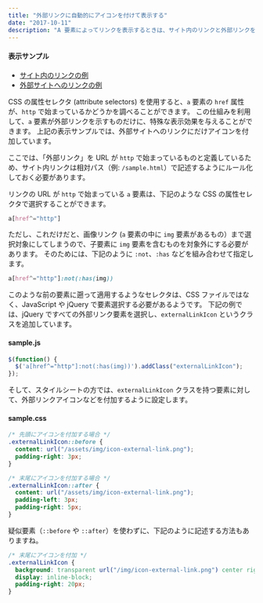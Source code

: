 ```yaml
---
title: "外部リンクに自動的にアイコンを付けて表示する"
date: "2017-10-11"
description: "A 要素によってリンクを表示するときは、サイト内のリンクと外部リンクを区別できるように表示すると親切です。"
---
```


#### 表示サンプル

* [サイト内のリンクの例](./)
* [外部サイトへのリンクの例](http://example.com/)


CSS の属性セレクタ (attribute selectors) を使用すると、`a` 要素の `href` 属性が、`http` で始まっているかどうかを調べることができます。
この仕組みを利用して、`a` 要素が外部リンクを示すものだけに、特殊な表示効果を与えることができます。
上記の表示サンプルでは、外部サイトへのリンクにだけアイコンを付加しています。

<div class="note">
ここでは、「外部リンク」を URL が <code>http</code> で始まっているものと定義しているため、サイト内リンクは相対パス（例: <code>/sample.html</code>）で記述するようにルール化しておく必要があります。
</div>

リンクの URL が `http` で始まっている `a` 要素は、下記のような CSS の属性セレクタで選択することができます。

~~~ css
a[href^="http"]
~~~

ただし、これだけだと、画像リンク (`a` 要素の中に `img` 要素があるもの）まで選択対象にしてしまうので、子要素に `img` 要素を含むものを対象外にする必要があります。
そのためには、下記のように `:not`、`:has` などを組み合わせて指定します。

~~~ css
a[href^="http"]:not(:has(img))
~~~

このような前の要素に遡って適用するようなセレクタは、CSS ファイルではなく、JavaScript や jQuery で要素選択する必要があるようです。
下記の例では、jQuery ですべての外部リンク要素を選択し、`externalLinkIcon` というクラスを追加しています。

#### sample.js

~~~ javascript
$(function() {
  $('a[href^="http"]:not(:has(img))').addClass("externalLinkIcon");
});
~~~

そして、スタイルシートの方では、`externalLinkIcon` クラスを持つ要素に対して、外部リンクアイコンなどを付加するように設定します。

#### sample.css

~~~ css
/* 先頭にアイコンを付加する場合 */
.externalLinkIcon::before {
  content: url("/assets/img/icon-external-link.png");
  padding-right: 3px;
}

/* 末尾にアイコンを付加する場合 */
.externalLinkIcon::after {
  content: url("/assets/img/icon-external-link.png");
  padding-left: 3px;
  padding-right: 5px;
}
~~~

疑似要素（`::before` や `::after`）を使わずに、下記のように記述する方法もありますね。

~~~ css
/* 末尾にアイコンを付加 */
.externalLinkIcon {
  background: transparent url("/img/icon-external-link.png") center right no-repeat;
  display: inline-block;
  padding-right: 20px;
}
~~~

